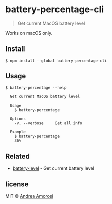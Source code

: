 # battery-percentage-cli

> Get current MacOS battery level

Works on macOS only.

## Install
```
$ npm install --global battery-percentage-cli
```

## Usage
```
$ battery-percentage --help

  Get current MacOS battery level

  Usage
    $ battery-percentage

  Options
    -v, --verbose     Get all info

  Example
    $ battery-percentage
    36%
```

## Related
- [battery-level](https://github.com/gillstrom/battery-level) - Get current battery level

## license
MIT © [Andrea Amorosi](https://www.andreamorosi.me)
